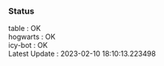 ### Status


table : OK  
hogwarts : OK  
icy-bot : OK  
Latest Update : 2023-02-10 18:10:13.223498
